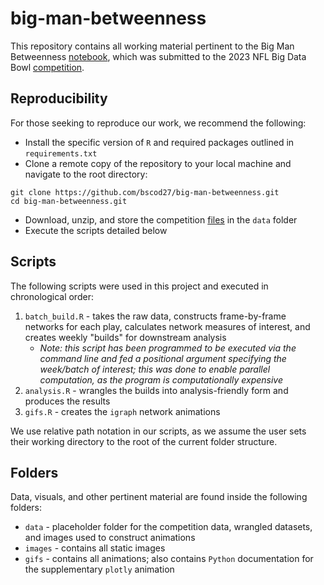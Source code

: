 # big-man-betweenness
This repository contains all working material pertinent to the Big Man Betweenness [notebook](https://www.kaggle.com/code/brunoscodari/big-man-betweenness-bmb), which was submitted to the 2023 NFL Big Data Bowl [competition](https://www.kaggle.com/competitions/nfl-big-data-bowl-2023). 

## Reproducibility
For those seeking to reproduce our work, we recommend the following: 
- Install the specific version of `R` and required packages outlined in `requirements.txt`
- Clone a remote copy of the repository to your local machine and navigate to the root directory:

```
git clone https://github.com/bscod27/big-man-betweenness.git
cd big-man-betweenness.git
``` 

- Download, unzip, and store the competition [files](https://www.kaggle.com/competitions/nfl-big-data-bowl-2023/data) in the `data` folder
- Execute the scripts detailed below

## Scripts
The following scripts were used in this project and executed in chronological order: 
1. `batch_build.R` - takes the raw data, constructs frame-by-frame networks for each play, calculates network measures of interest, and creates weekly "builds" for downstream analysis
    - *Note: this script has been programmed to be executed via the command line and fed a positional argument specifying the week/batch of interest; this was done to enable parallel computation, as the program is computationally expensive*
2. `analysis.R` - wrangles the builds into analysis-friendly form and produces the results
3. `gifs.R` - creates the `igraph` network animations

We use relative path notation in our scripts, as we assume the user sets their working directory to the root of the current folder structure.

## Folders
Data, visuals, and other pertinent material are found inside the following folders:
- `data` - placeholder folder for the competition data, wrangled datasets, and images used to construct animations
- `images` - contains all static images 
- `gifs` - contains all animations; also contains `Python` documentation for the supplementary `plotly` animation
